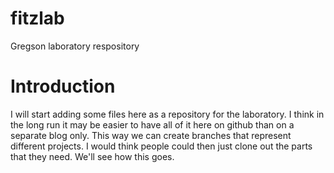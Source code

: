 fitzlab
=======

Gregson laboratory respository

# Introduction

I will start adding some files here as a repository for the laboratory. I think in the long run it may be easier to have all of it here on github than on a separate blog only. This way we can create branches that represent different projects. I would think people could then just clone out the parts that they need. We'll see how this goes. 

